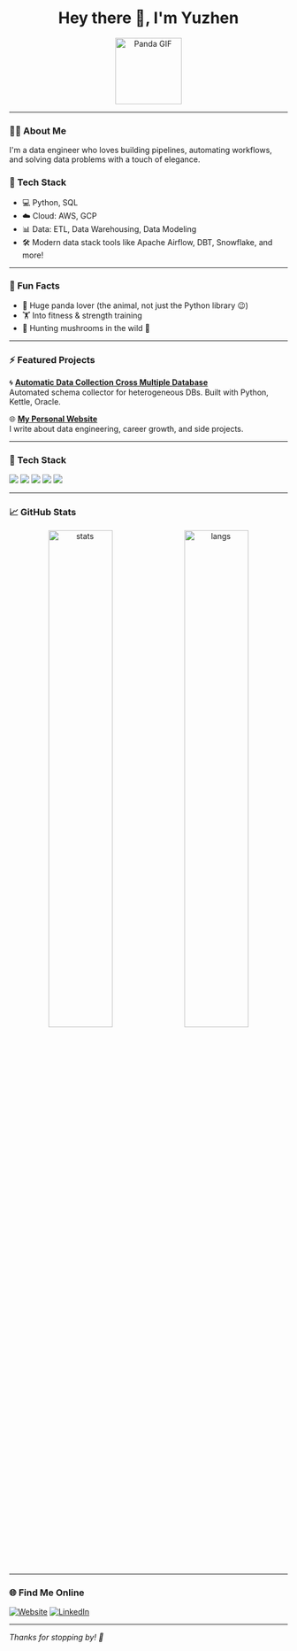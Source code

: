 
<h1 align="center">Hey there 👋, I'm Yuzhen</h1>

<p align="center">
  <img src="https://media.giphy.com/media/v1.Y2lkPTc5MGI3NjExNDliMjU1ZTU3NjRlOGEyOTk4MmQ4ZTUzNDNmYmM3YjZiZmViZmY0OCZjdD1n/BzyTuYCmvSORqs1ABM/giphy.gif" width="120" alt="Panda GIF" />
</p>

---

### 🧑‍💻 About Me

I'm a data engineer who loves building pipelines, automating workflows, and solving data problems with a touch of elegance.

### 🚀 Tech Stack
- 💻 Python, SQL
- ☁️ Cloud: AWS, GCP
- 📊 Data: ETL, Data Warehousing, Data Modeling
- 🛠️ Modern data stack tools like Apache Airflow, DBT, Snowflake, and more!

---

### 🧸 Fun Facts
- 🐼 Huge panda lover (the animal, not just the Python library 😉)
- 🏋️ Into fitness & strength training
- 🍄 Hunting mushrooms in the wild 🍃

---

### ⚡ Featured Projects

🌀 **[Automatic Data Collection Cross Multiple Database](https://yuzhen.website/projects/patent-cn111339081a-database-automation/)**  
Automated schema collector for heterogeneous DBs. Built with Python, Kettle, Oracle.

🌐 **[My Personal Website](https://yuzhen.website)**  
I write about data engineering, career growth, and side projects.

---

### 💼 Tech Stack

<p align="left">
  <img src="https://img.shields.io/badge/Python-3776AB?style=for-the-badge&logo=python&logoColor=white"/>
  <img src="https://img.shields.io/badge/SQL-025E8C?style=for-the-badge&logo=postgresql&logoColor=white"/>
  <img src="https://img.shields.io/badge/Airflow-017CEE?style=for-the-badge&logo=apacheairflow&logoColor=white"/>
  <img src="https://img.shields.io/badge/DBT-FE4918?style=for-the-badge&logo=dbt&logoColor=white"/>
  <img src="https://img.shields.io/badge/Snowflake-56B9EB?style=for-the-badge&logo=snowflake&logoColor=white"/>
</p>

---

### 📈 GitHub Stats

<p align="center">
  <img src="https://github-readme-stats-yuzhencode.vercel.app/api?username=yuzhencode&show_icons=true&theme=tokyonight" alt="stats" width="48%" />
  <img src="https://github-readme-stats-yuzhencode.vercel.app/api/top-langs/?username=yuzhencode&layout=compact&theme=tokyonight" alt="langs" width="48%" />
</p>

---

### 🌐 Find Me Online
[![Website](https://img.shields.io/badge/Website-yuzhen.website-blue?style=flat-square&logo=Google-Chrome&logoColor=white)](https://yuzhen.website/)
[![LinkedIn](https://img.shields.io/badge/LinkedIn-Connect-blue?style=flat-square&logo=Linkedin)](https://www.linkedin.com/in/yuzhen-li-a98675202/)

---

_Thanks for stopping by! 👋_
